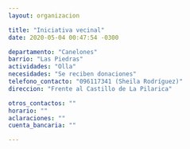 ```yaml
---
layout: organizacion

title: "Iniciativa vecinal"
date: 2020-05-04 00:47:54 -0300

departamento: "Canelones"
barrio: "Las Piedras"
actividades: "Olla"
necesidades: "Se reciben donaciones"
telefono_contacto: "096117341 (Sheila Rodríguez)"
direccion: "Frente al Castillo de La Pilarica"

otros_contactos: ""
horario: ""
aclaraciones: ""
cuenta_bancaria: ""

---
```

